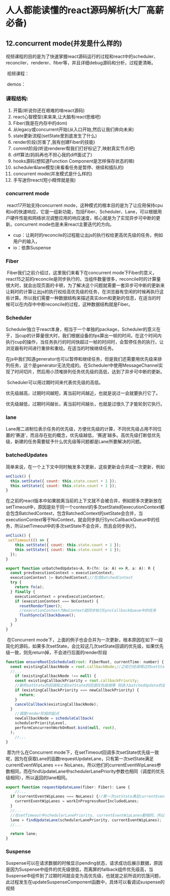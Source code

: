# 人人都能读懂的react源码解析(大厂高薪必备)

## 12.concurrent mode(并发是什么样的)

​	视频课程的目的是为了快速掌握react源码运行的过程和react中的scheduler、reconciler、renderer、fiber等，并且详细debug源码和分析，过程更清晰。

​	视频课程：

​	demos：

### 课程结构:

1. <a>开篇(听说你还在艰难的啃react源码)</a>
3. <a>react心智模型(来来来,让大脑有react思维吧)</a>
4. <a>Fiber(我是在内存中的dom)</a>
5. <a>从legacy或concurrent开始(从入口开始,然后让我们奔向未来)</a>
6. <a>state更新流程(setState里到底发生了什么)</a>
7. <a>render阶段(厉害了,我有创建Fiber的技能)</a>
8. <a>commit阶段(听说renderer帮我们打好标记了,映射真实节点吧)</a>
9. <a>diff算法(妈妈再也不担心我的diff面试了)</a>
10. <a>hooks源码(想知道Function Component是怎样保存状态的嘛)</a>
11. <a>scheduler&lane模型(来看看任务是暂停、继续和插队的)</a>
12. <a>concurrent mode(并发模式是什么样的)</a>
13. <a>手写迷你react(短小精悍就是我)</a>

### concurrent mode

​	react17开始支持concurrent mode，这种模式的根本目的是为了让应用保持cpu和io的快速响应，它是一组新功能，包括Fiber、Scheduler、Lane，可以根据用户硬件性能和网络状况调整应用的响应速度，核心就是为了实现异步可中断的更新。concurrent mode也是未来react主要迭代的方向。

- cup：让耗时的reconcile的过程能让出js的执行权给更高优先级的任务，例如用户的输入，
- io：依靠Suspense

### Fiber

​	Fiber我们之前介绍过，这里我们来看下在concurrent mode下Fiber的意义，react15之前的reconcile是同步执行的，当组件数量很多，reconcile时的计算量很大时，就会出现页面的卡顿，为了解决这个问题就需要一套异步可中断的更新来让耗时的计算让出js的执行权给高优先级的任务，在浏览器有空闲的时候再执行这些计算。所以我们需要一种数据结构来描述真实dom和更新的信息，在适当的时候可以在内存中中断reconcile的过程，这种数据结构就是Fiber。

### Scheduler

​	Scheduler独立于react本身，相当于一个单独的package，Scheduler的意义在于，当cup的计算量很大时，我们根据设备的fps算出一帧的时间，在这个时间内执行cup的操作，当任务执行的时间快超过一帧的时间时，会暂停任务的执行，让浏览器有时间进行重排和重绘。在适当的时候继续任务。

​	在js中我们知道generator也可以暂停和继续任务，但是我们还需要用优先级来排列任务，这个是generator无法完成的。在Scheduler中使用MessageChannel实现了时间切片，然后用小顶堆排列任务优先级的高低，达到了异步可中断的更新。

​	Scheduler可以用过期时间来代表优先级的高低。

​	优先级越高，过期时间越短，离当前时间越近，也就是说过一会就要执行它了。

​	优先级越低，过期时间越长，离当前时间越长，也就是过很久了才能轮到它执行。

### lane

​	Lane用二进制位表示任务的优先级，方便优先级的计算，不同优先级占用不同位置的‘赛道’，而且存在批的概念，优先级越低，‘赛道’越多。高优先级打断低优先级，新建的任务需要赋予什么优先级等问题都是Lane所要解决的问题。

### batchedUpdates

​	简单来说，在一个上下文中同时触发多次更新，这些更新会合并成一次更新，例如

```jsx
onClick() {
  this.setState({ count: this.state.count + 1 });
  this.setState({ count: this.state.count + 1 });
}
```

​	在之前的react版本中如果脱离当前的上下文就不会被合并，例如把多次更新放在setTimeout中，原因是处于同一个context的多次setState的executionContext都会包含BatchedContext，包含BatchedContext的setState会合并，当executionContext等于NoContext，就会同步执行SyncCallbackQueue中的任务，所以setTimeout中的多次setState不会合并，而且会同步执行。

```js
onClick() {
 setTimeout(() => {
    this.setState({ count: this.state.count + 1 });
    this.setState({ count: this.state.count + 1 });
  });
}
```

```js
export function unbatchedUpdates<A, R>(fn: (a: A) => R, a: A): R {
  const prevExecutionContext = executionContext;
  executionContext |= BatchedContext;//包含BatchedContext
  try {
    return fn(a);
  } finally {
    executionContext = prevExecutionContext;
    if (executionContext === NoContext) {
      resetRenderTimer();
      //executionContext为NoContext就同步执行SyncCallbackQueue中的任务
      flushSyncCallbackQueue();
    }
  }
}
```

​	在Concurrent mode下，上面的例子也会合并为一次更新，根本原因在如下一段简化的源码，如果多次setState，会比较这几次setState回调的优先级，如果优先级一致，则先return掉，不会进行后面的render阶段

```js
function ensureRootIsScheduled(root: FiberRoot, currentTime: number) {
  const existingCallbackNode = root.callbackNode;//之前已经调用过的setState的回调
  //...
	if (existingCallbackNode !== null) {
    const existingCallbackPriority = root.callbackPriority;
    //新的setState的回调和之前setState的回调优先级相等 则进入batchedUpdate的逻辑
    if (existingCallbackPriority === newCallbackPriority) {
      return;
    }
    cancelCallback(existingCallbackNode);
  }
	//调度render阶段的起点
	newCallbackNode = scheduleCallback(
    schedulerPriorityLevel,
    performConcurrentWorkOnRoot.bind(null, root),
  );
	//...
}
```

​	那为什么在Concurrent mode下，在setTimeout回调多次setState优先级一致呢，因为在获取Lane的函数requestUpdateLane，只有第一次setState满足currentEventWipLanes === NoLanes，所以他们的currentEventWipLanes参数相同，而在findUpdateLane中schedulerLanePriority参数也相同（调度的优先级相同），所以返回的lane相同。

```js
export function requestUpdateLane(fiber: Fiber): Lane {
	//...
  if (currentEventWipLanes === NoLanes) {//第一次setState满足currentEventWipLanes === NoLanes
    currentEventWipLanes = workInProgressRootIncludedLanes;
  }
  //...
  //在setTimeout中schedulerLanePriority, currentEventWipLanes都相同，所以返回的lane也相同
  lane = findUpdateLane(schedulerLanePriority, currentEventWipLanes);
  //...

  return lane;
}
```

### Suspense



​	Suspense可以在请求数据的时候显示pending状态，请求成功后展示数据，原因是因为Suspense中组件的优先级很低，而离屏的fallback组件优先级高，当Suspense中组件到了过期时间就会变为高优先级，也就是之前所说的饥饿问题，此过程发生在updateSuspenseComponent函数中，具体可以看调试suspense的视频


